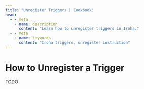 ```yaml
---
title: "Unregister Triggers | Cookbook"
head:
  - - meta
    - name: description
      content: "Learn how to unregister triggers in Iroha."
  - - meta
    - name: keywords
      content: "Iroha triggers, unregister instruction"
---
```


# How to Unregister a Trigger

TODO